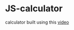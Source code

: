 # JS-calculator
calculator built using this <a href="https://www.youtube.com/watch?v=j59qQ7YWLxw">video</a> 
